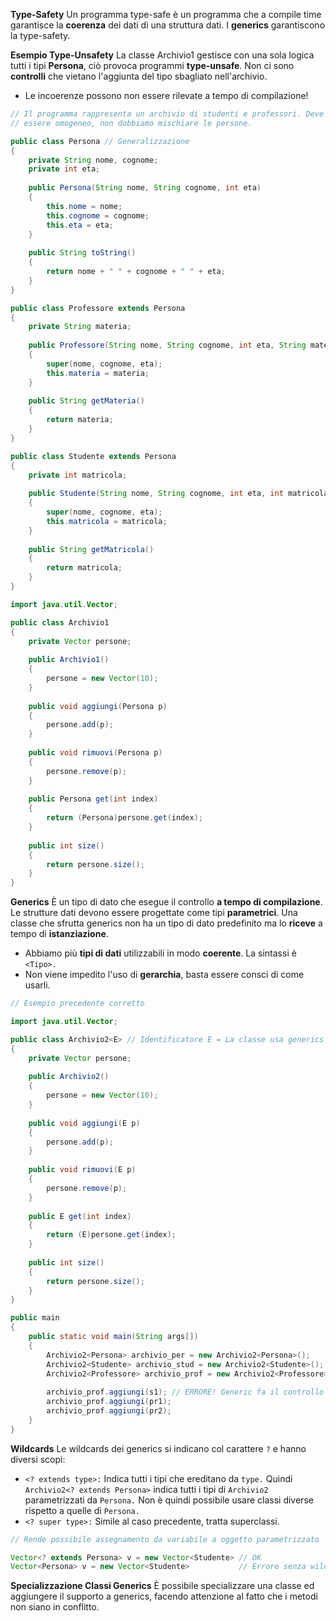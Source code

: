 **Type-Safety**
Un programma type-safe è un programma che a compile time garantisce la **coerenza** dei dati di una struttura dati. I **generics** garantiscono la type-safety.

**Esempio Type-Unsafety**
La classe Archivio1 gestisce con una sola logica tutti i tipi **Persona**, ciò provoca programmi **type-unsafe**. Non ci sono **controlli** che vietano l'aggiunta del tipo sbagliato nell'archivio.
- Le incoerenze possono non essere rilevate a tempo di compilazione!

``` Java
// Il programma rappresenta un archivio di studenti e professori. Deve
// essere omogeneo, non dobbiamo mischiare le persone.

public class Persona // Generalizzazione
{
	private String nome, cognome;
	private int eta;
	
	public Persona(String nome, String cognome, int eta)
	{
		this.nome = nome;
		this.cognome = cognome;
		this.eta = eta;
	}
	
	public String toString()
	{
		return nome + " " + cognome + " " + eta;
	}
}
```

``` Java
public class Professore extends Persona
{
	private String materia;
	
	public Professore(String nome, String cognome, int eta, String materia)
	{
		super(nome, cognome, eta);
		this.materia = materia;
	}
	
	public String getMateria()
	{
		return materia;
	}
}
```

``` Java
public class Studente extends Persona
{
	private int matricola;
	
	public Studente(String nome, String cognome, int eta, int matricola)
	{
		super(nome, cognome, eta);
		this.matricola = matricola;
	}
	
	public String getMatricola()
	{
		return matricola;
	}
}
```

``` Java
import java.util.Vector;

public class Archivio1
{
	private Vector persone;
	
	public Archivio1()
	{
		persone = new Vector(10);
	}
	
	public void aggiungi(Persona p)
	{
		persone.add(p);
	}
	
	public void rimuovi(Persona p)
	{
		persone.remove(p);
	}
	
	public Persona get(int index)
	{
		return (Persona)persone.get(index);
	}
	
	public int size()
	{
		return persone.size();
	}
}
```

**Generics**
È un tipo di dato che esegue il controllo **a tempo di compilazione**. Le strutture dati devono essere progettate come tipi **parametrici**. Una classe che sfrutta generics non ha un tipo di dato predefinito ma lo **riceve** a tempo di **istanziazione**.
- Abbiamo più **tipi di dati** utilizzabili in modo **coerente**. La sintassi è `<Tipo>.`
- Non viene impedito l'uso di **gerarchia**, basta essere consci di come usarli.

``` Java
// Esempio precedente corretto

import java.util.Vector;

public class Archivio2<E> // Identificatore E = La classe usa generics
{
	private Vector persone;
	
	public Archivio2()
	{
		persone = new Vector(10);
	}
	
	public void aggiungi(E p)
	{
		persone.add(p);
	}
	
	public void rimuovi(E p)
	{
		persone.remove(p);
	}
	
	public E get(int index)
	{
		return (E)persone.get(index);
	}
	
	public int size()
	{
		return persone.size();
	}
}
```

``` Java
public main
{
	public static void main(String args[])
	{
		Archivio2<Persona> archivio_per = new Archivio2<Persona>();
		Archivio2<Studente> archivio_stud = new Archivio2<Studente>();
		Archivio2<Professore> archivio_prof = new Archivio2<Professore>();
		
		archivio_prof.aggiungi(s1); // ERRORE! Generic fa il controllo tipo
		archivio_prof.aggiungi(pr1);
		archivio_prof.aggiungi(pr2);
	}
}
```

**Wildcards**
Le wildcards dei generics si indicano col carattere `?` e hanno diversi scopi:
- `<? extends type>:`  Indica tutti i tipi che ereditano da `type.` Quindi `Archivio2<? extends Persona>` indica tutti i tipi di `Archivio2` parametrizzati da `Persona.` Non è quindi possibile usare classi diverse rispetto a quelle di `Persona.`
- `<? super type>:` Simile al caso precedente, tratta superclassi.

``` Java
// Rende possibile assegnamento da variabile a oggetto parametrizzato

Vector<? extends Persona> v = new Vector<Studente> // OK
Vector<Persona> v = new Vector<Studente>           // Errore senza wildcard
```

**Specializzazione Classi Generics**
È possibile specializzare una classe ed aggiungere il supporto a generics, facendo attenzione al fatto che i metodi non siano in conflitto.